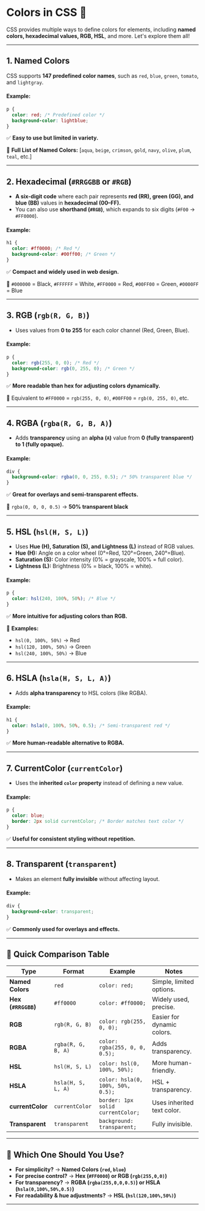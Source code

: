 # Colors in CSS 🎨

CSS provides multiple ways to define colors for elements, including **named colors, hexadecimal values, RGB, HSL**, and more. Let's explore them all!

---

## **1. Named Colors**

CSS supports **147 predefined color names**, such as `red`, `blue`, `green`, `tomato`, and `lightgray`.

#### **Example:**

```css
p {
  color: red; /* Predefined color */
  background-color: lightblue;
}
```

✅ **Easy to use but limited in variety.**

📌 **Full List of Named Colors:** [`aqua`, `beige`, `crimson`, `gold`, `navy`, `olive`, `plum`, `teal`, etc.]

---

## **2. Hexadecimal (`#RRGGBB` or `#RGB`)**

- **A six-digit code** where each pair represents **red (RR), green (GG), and blue (BB)** values in **hexadecimal (00–FF).**
- You can also use **shorthand (`#RGB`)**, which expands to six digits (`#F00` → `#FF0000`).

#### **Example:**

```css
h1 {
  color: #ff0000; /* Red */
  background-color: #00ff00; /* Green */
}
```

✅ **Compact and widely used in web design.**

📌 `#000000` = Black, `#FFFFFF` = White, `#FF0000` = Red, `#00FF00` = Green, `#0000FF` = Blue

---

## **3. RGB (`rgb(R, G, B)`)**

- Uses values from **0 to 255** for each color channel (Red, Green, Blue).

#### **Example:**

```css
p {
  color: rgb(255, 0, 0); /* Red */
  background-color: rgb(0, 255, 0); /* Green */
}
```

✅ **More readable than hex for adjusting colors dynamically.**

📌 Equivalent to `#FF0000` = `rgb(255, 0, 0)`, `#00FF00` = `rgb(0, 255, 0)`, etc.

---

## **4. RGBA (`rgba(R, G, B, A)`)**

- Adds **transparency** using an **alpha (`A`)** value from **0 (fully transparent) to 1 (fully opaque).**

#### **Example:**

```css
div {
  background-color: rgba(0, 0, 255, 0.5); /* 50% transparent blue */
}
```

✅ **Great for overlays and semi-transparent effects.**

📌 `rgba(0, 0, 0, 0.5)` → **50% transparent black**

---

## **5. HSL (`hsl(H, S, L)`)**

- Uses **Hue (H), Saturation (S), and Lightness (L)** instead of RGB values.
- **Hue (H):** Angle on a color wheel (0°=Red, 120°=Green, 240°=Blue).
- **Saturation (S):** Color intensity (0% = grayscale, 100% = full color).
- **Lightness (L):** Brightness (0% = black, 100% = white).

#### **Example:**

```css
p {
  color: hsl(240, 100%, 50%); /* Blue */
}
```

✅ **More intuitive for adjusting colors than RGB.**

📌 **Examples:**

- `hsl(0, 100%, 50%)` → Red
- `hsl(120, 100%, 50%)` → Green
- `hsl(240, 100%, 50%)` → Blue

---

## **6. HSLA (`hsla(H, S, L, A)`)**

- Adds **alpha transparency** to HSL colors (like RGBA).

#### **Example:**

```css
h1 {
  color: hsla(0, 100%, 50%, 0.5); /* Semi-transparent red */
}
```

✅ **More human-readable alternative to RGBA.**

---

## **7. CurrentColor (`currentColor`)**

- Uses the **inherited `color` property** instead of defining a new value.

#### **Example:**

```css
p {
  color: blue;
  border: 2px solid currentColor; /* Border matches text color */
}
```

✅ **Useful for consistent styling without repetition.**

---

## **8. Transparent (`transparent`)**

- Makes an element **fully invisible** without affecting layout.

#### **Example:**

```css
div {
  background-color: transparent;
}
```

✅ **Commonly used for overlays and effects.**

---

## **📌 Quick Comparison Table**

| Type                | Format             | Example                           | Notes                      |
| ------------------- | ------------------ | --------------------------------- | -------------------------- |
| **Named Colors**    | `red`              | `color: red;`                     | Simple, limited options.   |
| **Hex (`#RRGGBB`)** | `#ff0000`          | `color: #ff0000;`                 | Widely used, precise.      |
| **RGB**             | `rgb(R, G, B)`     | `color: rgb(255, 0, 0);`          | Easier for dynamic colors. |
| **RGBA**            | `rgba(R, G, B, A)` | `color: rgba(255, 0, 0, 0.5);`    | Adds transparency.         |
| **HSL**             | `hsl(H, S, L)`     | `color: hsl(0, 100%, 50%);`       | More human-friendly.       |
| **HSLA**            | `hsla(H, S, L, A)` | `color: hsla(0, 100%, 50%, 0.5);` | HSL + transparency.        |
| **currentColor**    | `currentColor`     | `border: 1px solid currentColor;` | Uses inherited text color. |
| **Transparent**     | `transparent`      | `background: transparent;`        | Fully invisible.           |

---

## **🔹 Which One Should You Use?**

- **For simplicity?** → **Named Colors (`red`, `blue`)**
- **For precise control?** → **Hex (`#FF0000`) or RGB (`rgb(255,0,0)`)**
- **For transparency?** → **RGBA (`rgba(255,0,0,0.5)`) or HSLA (`hsla(0,100%,50%,0.5)`)**
- **For readability & hue adjustments?** → **HSL (`hsl(120,100%,50%)`)**

---
